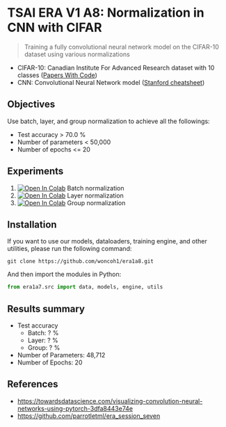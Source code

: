 # TSAI ERA V1 A8: Normalization in CNN with CIFAR
> Training a fully convolutional neural network model on the CIFAR-10 dataset using various normalizations
- CIFAR-10: Canadian Institute For Advanced Research dataset with 10 classes ([Papers With Code](https://paperswithcode.com/dataset/cifar-10))
- CNN: Convolutional Neural Network model ([Stanford cheatsheet](https://stanford.edu/~shervine/teaching/cs-230/cheatsheet-convolutional-neural-networks))

## Objectives
Use batch, layer, and group normalization to achieve all the followings:
- Test accuracy > 70.0 %
- Number of parameters < 50,000
- Number of epochs <= 20

## Experiments
1. [![Open In Colab](https://colab.research.google.com/assets/colab-badge.svg)](https://colab.research.google.com/github/woncoh1/era1a8/blob/main/nbs/S8_BN.ipynb) Batch normalization
2. [![Open In Colab](https://colab.research.google.com/assets/colab-badge.svg)](https://colab.research.google.com/github/woncoh1/era1a8/blob/main/nbs/S8_LN.ipynb) Layer normalization
3. [![Open In Colab](https://colab.research.google.com/assets/colab-badge.svg)](https://colab.research.google.com/github/woncoh1/era1a8/blob/main/nbs/S8_GN.ipynb) Group normalization

## Installation
If you want to use our models, dataloaders, training engine, and other utilities, please run the following command:
```console
git clone https://github.com/woncoh1/era1a8.git
```
And then import the modules in Python:
```python
from era1a7.src import data, models, engine, utils
```

## Results summary
- Test accuracy
    - Batch: ? % 
    - Layer: ? %
    - Group: ? %
- Number of Parameters: 48,712
- Number of Epochs: 20

## References
- https://towardsdatascience.com/visualizing-convolution-neural-networks-using-pytorch-3dfa8443e74e
- https://github.com/parrotletml/era_session_seven

